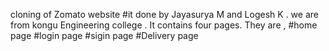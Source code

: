 cloning of Zomato website #it done by Jayasurya M and Logesh K .
we are from kongu Engineering college .
It contains four pages.
They are ,
  #home page
  #login page
  #sigin page
  #Delivery  page
